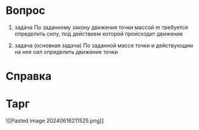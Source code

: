 # Вопрос
1. задача
По заданному закону движения точки массой m требуется определить силу, под действием которой происходит движение 

2. задача (основная задача)
По заданной массе точки и действующим на нее сил определить движение точки 


# Справка


# Тарг
![[Pasted image 20240616211525.png]]
